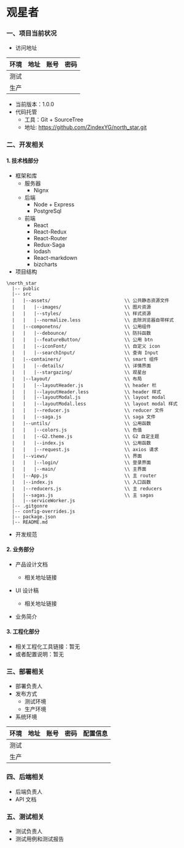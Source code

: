 # 观星者

### 一、项目当前状况

- 访问地址

| 环境 | 地址 | 账号 | 密码 |
| ------ | ------ | ------ | ------ |
| 测试 |  |  |  |
| 生产 |  |  |  |

- 当前版本：1.0.0
- 代码托管
   - 工具：Git + SourceTree
   - 地址: https://github.com/ZindexYG/north_star.git

### 二、开发相关
#### 1. 技术栈部分
- 框架和库
  + 服务器
    -   Nignx
  + 后端
    -   Node + Express
    -   PostgreSql
  + 前端
    -   React
    -   React-Redux
    -   React-Router
    -   Redux-Saga
    -   lodash
    -   React-markdown
    -   bizcharts
- 项目结构

```
\north_star
  |-- public
  |-- src
  |   |--assets/                           \\ 公共静态资源文件
  |   |   |--images/                       \\ 图片资源
  |   |   |--styles/                       \\ 样式资源
  |   |   |--normalize.less                \\ 去除浏览器自带样式
  |   |--componetns/                       \\ 公用组件
  |   |   |--debounce/                     \\ 防抖函数
  |   |   |--featureButton/                \\ 公用 btn
  |   |   |--iconFont/                     \\ 自定义 icon
  |   |   |--searchInput/                  \\ 查询 Input
  |   |--containers/                       \\ smart 组件
  |   |   |--details/                      \\ 详情界面
  |   |   |--stargazing/                   \\ 观星台
  |   |--layout/                           \\ 布局
  |   |   |--layoutHeader.js               \\ header 栏
  |   |   |--layoutHeader.less             \\ header 样式
  |   |   |--layoutModal.js                \\ layout modal
  |   |   |--layoutModal.less              \\ layout modal 样式
  |   |   |--reducer.js                    \\ reducer 文件
  |   |   |--saga.js                       \\ saga 文件
  |   |--untils/                           \\ 公用函数
  |   |   |--colors.js                     \\ 色值
  |   |   |--G2.theme.js                   \\ G2 自定主题
  |   |   |--index.js                      \\ 公用函数
  |   |   |--request.js                    \\ axios 请求
  |   |--views/                            \\ 界面
  |   |   |--login/                        \\ 登录界面
  |   |   |--main/                         \\ 主界面
  |   |--App.js                            \\ 主 router
  |   |--index.js                          \\ 入口函数
  |   |--reducers.js                       \\ 主 reducers
  |   |--sagas.js                          \\ 主 sagas
  |   |--serviceWorker.js
  |-- .gitgonre
  |-- config-overrides.js
  |-- package.json
  |-- README.md
```

- 开发规范

#### 2. 业务部分
- 产品设计文档
   - 相关地址链接

- UI 设计稿
   - 相关地址链接

- 业务简介

#### 3. 工程化部分
- 相关工程化工具链接：暂无
- 或者配置说明：暂无

### 三、部署相关
- 部署负责人
- 发布方式
   - 测试环境
   - 生产环境
- 系统环境

| 环境 | 地址 | 账号 | 密码 | 配置信息 |
| ------ | ------ | ------ | ------ | ------------ |
| 测试 |  |  |  |  |
| 生产 |  |  |  |  |

### 四、后端相关
- 后端负责人
- API 文档

### 五、测试相关
- 测试负责人
- 测试用例和测试报告

